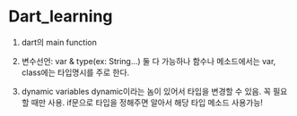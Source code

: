 # Dart_learning

1. dart의 main function

2. 변수선언: var & type(ex: String...) 둘 다 가능하나
    함수나 메소드에서는 var, class에는 타입명시를 주로 한다.

3. dynamic variables
    dynamic이라는 놈이 있어서 타입을 변경할 수 있음. 꼭 필요할 때만 사용.
    if문으로 타입을 정해주면 알아서 해당 타입 메소드 사용가능!